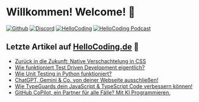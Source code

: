 # Willkommen! Welcome! 👋

[![Github](https://img.shields.io/github/followers/fschuermeyer?label=Github%20Followers&style=for-the-badge)](https://github.com/fschuermeyer/)
[![Discord](https://img.shields.io/discord/530141674463035402?label=HelloCoding%20Discord&logo=Discord&logoColor=%23ffffff&style=for-the-badge)](https://hellocoding.de/discord)
[![HelloCoding](https://img.shields.io/endpoint?style=for-the-badge&url=https%3A%2F%2Fhellocoding.de%2Fapi%2Fbadge%2Ffelix-schuermeyer)](https://hellocoding.de/autor/felix-schuermeyer/)
[![HelloCoding Podcast](https://img.shields.io/endpoint?style=for-the-badge&url=https%3A%2F%2Fhellocoding.de%2Fapi%2Fbadge%2Ffelix-schuermeyer%2Fpodcast)](https://hellocoding.de/podcast/)

## Letzte Artikel auf [HelloCoding.de](https://hellocoding.de/) 🧠

- [Zurück in die Zukunft: Native Verschachtelung in CSS](https://hellocoding.de/blog/coding-language/css/verschachtelung-in-css)
- [Wie funktioniert Test Driven Development eigentlich?](https://hellocoding.de/blog/coding-language/allgemein/test-driven-development)
- [Wie Unit Testing in Python funktioniert?](https://hellocoding.de/blog/coding-language/python/unit-tests)
- [ChatGPT, Gemini & Co. von deiner Webseite ausschließen!](https://hellocoding.de/blog/seo/ki-ausschliessen-von-webseite)
- [Wie TypeGuards dein JavaScript & TypeScript Code verbessern können!](https://hellocoding.de/blog/coding-language/javascript/typeguards)
- [GitHub CoPilot, ein Partner für alle Fälle? Mit KI Programmieren.](https://hellocoding.de/blog/coding-language/allgemein/github-copilot)
